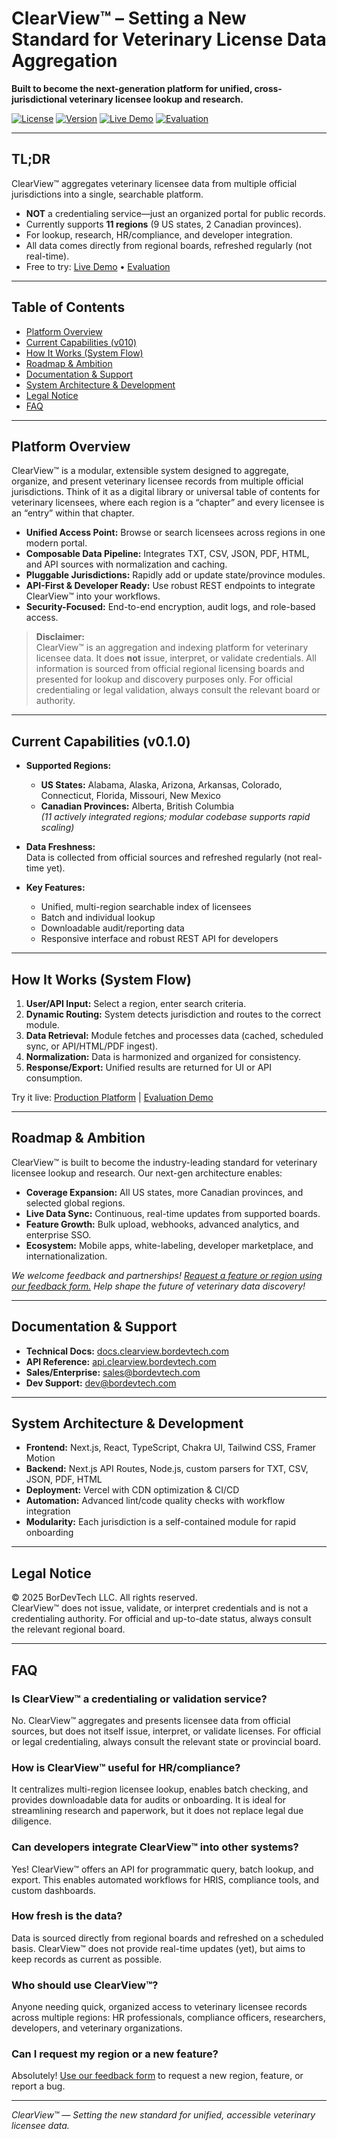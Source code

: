 # ClearView™ – Setting a New Standard for Veterinary License Data Aggregation

**Built to become the next-generation platform for unified, cross-jurisdictional veterinary licensee lookup and research.**

[![License](https://img.shields.io/badge/License-BorDevTech%20Proprietary-blue.svg)](LICENSE)
[![Version](https://img.shields.io/badge/Version-0.1.0-green.svg)](CHANGELOG.md)
[![Live Demo](https://img.shields.io/badge/Live%20Demo-Available-brightgreen.svg)](https://clear-view-two.vercel.app/)
[![Evaluation](https://img.shields.io/badge/Evaluation-Environment-orange.svg)](https://bordevtech.github.io/ClearView/)

---

## TL;DR

ClearView™ aggregates veterinary licensee data from multiple official jurisdictions into a single, searchable platform.  
- **NOT** a credentialing service—just an organized portal for public records.
- Currently supports **11 regions** (9 US states, 2 Canadian provinces).
- For lookup, research, HR/compliance, and developer integration.
- All data comes directly from regional boards, refreshed regularly (not real-time).
- Free to try: [Live Demo](https://clear-view-two.vercel.app/) • [Evaluation](https://bordevtech.github.io/ClearView/)

---

## Table of Contents

- [Platform Overview](#platform-overview)
- [Current Capabilities (v010)](#current-capabilities-v010)
- [How It Works (System Flow)](#how-it-works-system-flow)
- [Roadmap & Ambition](#roadmap--ambition)
- [Documentation & Support](#documentation--support)
- [System Architecture & Development](#system-architecture--development)
- [Legal Notice](#legal-notice)
- [FAQ](#faq)

---

## Platform Overview

ClearView™ is a modular, extensible system designed to aggregate, organize, and present veterinary licensee records from multiple official jurisdictions. Think of it as a digital library or universal table of contents for veterinary licensees, where each region is a “chapter” and every licensee is an “entry” within that chapter.

- **Unified Access Point:** Browse or search licensees across regions in one modern portal.
- **Composable Data Pipeline:** Integrates TXT, CSV, JSON, PDF, HTML, and API sources with normalization and caching.
- **Pluggable Jurisdictions:** Rapidly add or update state/province modules.
- **API-First & Developer Ready:** Use robust REST endpoints to integrate ClearView™ into your workflows.
- **Security-Focused:** End-to-end encryption, audit logs, and role-based access.

> **Disclaimer:**  
> ClearView™ is an aggregation and indexing platform for veterinary licensee data. It does **not** issue, interpret, or validate credentials. All information is sourced from official regional licensing boards and presented for lookup and discovery purposes only. For official credentialing or legal validation, always consult the relevant board or authority.

---

## Current Capabilities (v0.1.0)

- **Supported Regions:**  
  - **US States:** Alabama, Alaska, Arizona, Arkansas, Colorado, Connecticut, Florida, Missouri, New Mexico  
  - **Canadian Provinces:** Alberta, British Columbia  
  *(11 actively integrated regions; modular codebase supports rapid scaling)*

- **Data Freshness:**  
  Data is collected from official sources and refreshed regularly (not real-time yet).

- **Key Features:**  
  - Unified, multi-region searchable index of licensees
  - Batch and individual lookup
  - Downloadable audit/reporting data
  - Responsive interface and robust REST API for developers

---

## How It Works (System Flow)

1. **User/API Input:** Select a region, enter search criteria.
2. **Dynamic Routing:** System detects jurisdiction and routes to the correct module.
3. **Data Retrieval:** Module fetches and processes data (cached, scheduled sync, or API/HTML/PDF ingest).
4. **Normalization:** Data is harmonized and organized for consistency.
5. **Response/Export:** Unified results are returned for UI or API consumption.

Try it live: [Production Platform](https://clear-view-two.vercel.app/) | [Evaluation Demo](https://bordevtech.github.io/ClearView/)

---

## Roadmap & Ambition

ClearView™ is built to become the industry-leading standard for veterinary licensee lookup and research. Our next-gen architecture enables:

- **Coverage Expansion:** All US states, more Canadian provinces, and selected global regions.
- **Live Data Sync:** Continuous, real-time updates from supported boards.
- **Feature Growth:** Bulk upload, webhooks, advanced analytics, and enterprise SSO.
- **Ecosystem:** Mobile apps, white-labeling, developer marketplace, and internationalization.

*We welcome feedback and partnerships! [Request a feature or region using our feedback form.](https://github.com/BorDevTech/ClearView/issues/new/choose) Help shape the future of veterinary data discovery!*

---

## Documentation & Support

- **Technical Docs:** [docs.clearview.bordevtech.com](https://docs.clearview.bordevtech.com)
- **API Reference:** [api.clearview.bordevtech.com](https://api.clearview.bordevtech.com)
- **Sales/Enterprise:** sales@bordevtech.com
- **Dev Support:** dev@bordevtech.com

---

## System Architecture & Development

- **Frontend:** Next.js, React, TypeScript, Chakra UI, Tailwind CSS, Framer Motion
- **Backend:** Next.js API Routes, Node.js, custom parsers for TXT, CSV, JSON, PDF, HTML
- **Deployment:** Vercel with CDN optimization & CI/CD
- **Automation:** Advanced lint/code quality checks with workflow integration
- **Modularity:** Each jurisdiction is a self-contained module for rapid onboarding

---

## Legal Notice

© 2025 BorDevTech LLC. All rights reserved.  
ClearView™ does not issue, validate, or interpret credentials and is not a credentialing authority. For official and up-to-date status, always consult the relevant regional board.

---

## FAQ

### Is ClearView™ a credentialing or validation service?
No. ClearView™ aggregates and presents licensee data from official sources, but does not itself issue, interpret, or validate licenses. For official or legal credentialing, always consult the relevant state or provincial board.

### How is ClearView™ useful for HR/compliance?
It centralizes multi-region licensee lookup, enables batch checking, and provides downloadable data for audits or onboarding. It is ideal for streamlining research and paperwork, but it does not replace legal due diligence.

### Can developers integrate ClearView™ into other systems?
Yes! ClearView™ offers an API for programmatic query, batch lookup, and export. This enables automated workflows for HRIS, compliance tools, and custom dashboards.

### How fresh is the data?
Data is sourced directly from regional boards and refreshed on a scheduled basis. ClearView™ does not provide real-time updates (yet), but aims to keep records as current as possible.

### Who should use ClearView™?
Anyone needing quick, organized access to veterinary licensee records across multiple regions: HR professionals, compliance officers, researchers, developers, and veterinary organizations.

### Can I request my region or a new feature?
Absolutely! [Use our feedback form](https://github.com/BorDevTech/ClearView/issues/new/choose) to request a new region, feature, or report a bug.

---

*ClearView™ — Setting the new standard for unified, accessible veterinary licensee data.*